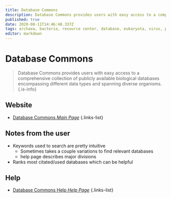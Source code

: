 ```yaml
---
title: Database Commons
description: Database Commons provides users with easy access to a comprehensive collection of publicly available biological databases encompassing different data types and spanning diverse organisms.
published: true
date: 2020-08-11T14:46:48.337Z
tags: archaea, bacteria, resource center, database, eukaryota, virus, phage
editor: markdown
---
```


# Database Commons

> Database Commons provides users with easy access to a comprehensive collection of publicly available biological databases encompassing different data types and spanning diverse organisms.
{.is-info}

 

## Website 

- [Database Commons *Main Page*](https://bigd.big.ac.cn/databasecommons/)
 {.links-list}


## Notes from the user
- Keywords used to search are pretty intuitive
	- Sometimes takes a couple variations to find relevant databases
	- help page describes major divisions
- Ranks most citated/used databases which can be helpful


## Help

- [Database Commons Help *Help Page*](https://bigd.big.ac.cn/databasecommons/help)
{.links-list}
